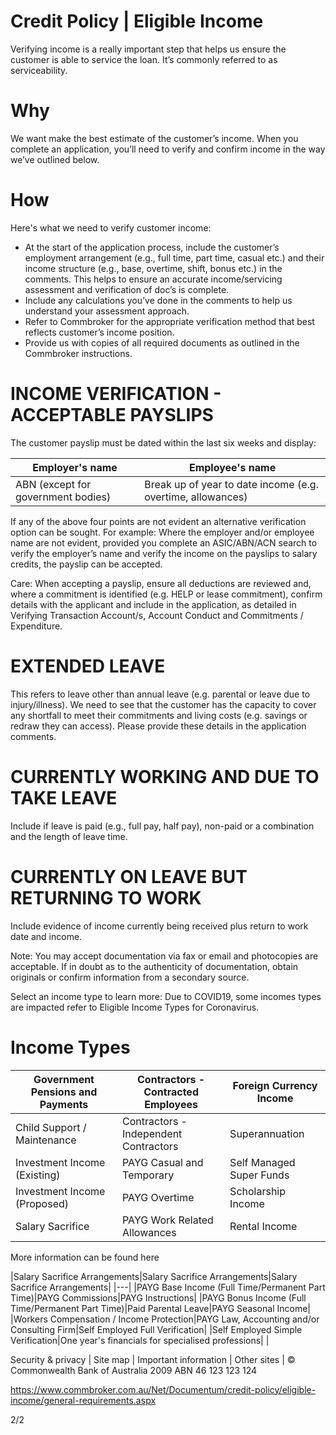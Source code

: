 # Credit Policy | Eligible Income

Verifying income is a really important step that helps us ensure the customer is able to service the loan. It’s commonly referred to as serviceability.

# Why

We want make the best estimate of the customer’s income. When you complete an application, you’ll need to verify and confirm income in the way we’ve outlined below.

# How

Here's what we need to verify customer income:

- At the start of the application process, include the customer’s employment arrangement (e.g., full time, part time, casual etc.) and their income structure (e.g., base, overtime, shift, bonus etc.) in the comments. This helps to ensure an accurate income/servicing assessment and verification of doc’s is complete.
- Include any calculations you’ve done in the comments to help us understand your assessment approach.
- Refer to Commbroker for the appropriate verification method that best reflects customer’s income position.
- Provide us with copies of all required documents as outlined in the Commbroker instructions.

# INCOME VERIFICATION - ACCEPTABLE PAYSLIPS

The customer payslip must be dated within the last six weeks and display:

|Employer's name|Employee's name|
|---|---|
|ABN (except for government bodies)|Break up of year to date income (e.g. overtime, allowances)|

If any of the above four points are not evident an alternative verification option can be sought. For example: Where the employer and/or employee name are not evident, provided you complete an ASIC/ABN/ACN search to verify the employer’s name and verify the income on the payslips to salary credits, the payslip can be accepted.

Care: When accepting a payslip, ensure all deductions are reviewed and, where a commitment is identified (e.g. HELP or lease commitment), confirm details with the applicant and include in the application, as detailed in Verifying Transaction Account/s, Account Conduct and Commitments / Expenditure.

# EXTENDED LEAVE

This refers to leave other than annual leave (e.g. parental or leave due to injury/illness). We need to see that the customer has the capacity to cover any shortfall to meet their commitments and living costs (e.g. savings or redraw they can access). Please provide these details in the application comments.

# CURRENTLY WORKING AND DUE TO TAKE LEAVE

Include if leave is paid (e.g., full pay, half pay), non-paid or a combination and the length of leave time.

# CURRENTLY ON LEAVE BUT RETURNING TO WORK

Include evidence of income currently being received plus return to work date and income.

Note: You may accept documentation via fax or email and photocopies are acceptable. If in doubt as to the authenticity of documentation, obtain originals or confirm information from a secondary source.

Select an income type to learn more: Due to COVID19, some incomes types are impacted refer to Eligible Income Types for Coronavirus.

# Income Types

|Government Pensions and Payments|Contractors - Contracted Employees|Foreign Currency Income|
|---|---|---|
|Child Support / Maintenance|Contractors - Independent Contractors|Superannuation|
|Investment Income (Existing)|PAYG Casual and Temporary|Self Managed Super Funds|
|Investment Income (Proposed)|PAYG Overtime|Scholarship Income|
|Salary Sacrifice|PAYG Work Related Allowances|Rental Income|

More information can be found here

|Salary Sacrifice Arrangements|Salary Sacrifice Arrangements|Salary Sacrifice Arrangements|
|---|
|PAYG Base Income (Full Time/Permanent Part Time)|PAYG Commissions|PAYG Instructions|
|PAYG Bonus Income (Full Time/Permanent Part Time)|Paid Parental Leave|PAYG Seasonal Income|
|Workers Compensation / Income Protection|PAYG Law, Accounting and/or Consulting Firm|Self Employed Full Verification|
|Self Employed Simple Verification|One year's financials for specialised professions| |

Security & privacy | Site map | Important information | Other sites | © Commonwealth Bank of Australia 2009 ABN 46 123 123 124

https://www.commbroker.com.au/Net/Documentum/credit-policy/eligible-income/general-requirements.aspx

2/2